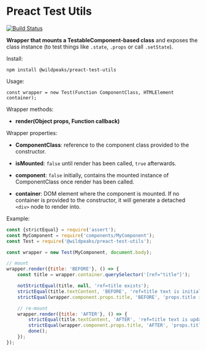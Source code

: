 # Preact Test Utils

[![Build Status](https://travis-ci.org/wildpeaks/package-preact-test-utils.svg?branch=master)](https://travis-ci.org/wildpeaks/package-preact-test-utils)

**Wrapper that mounts a TestableComponent-based class** and exposes the class instance
(to test things like `.state`, `.props` or call `.setState`).


Install:

	npm install @wildpeaks/preact-test-utils


Usage:

	const wrapper = new Test(Function ComponentClass, HTMLElement container);


Wrapper methods:

 - **render(Object props, Function callback)**


Wrapper properties:

 - **ComponentClass**: reference to the component class provided to the constructor.

 - **isMounted**: `false` until render has been called, `true` afterwards.

 - **component**: `false` initially, contains the mounted instance of ComponentClass once render has been called.

 - **container**: DOM element where the component is mounted. If no container is provided to the constructor,
   it will generate a detached `<div>` node to render into.


Example:

```js
const {strictEqual} = require('assert');
const MyComponent = require('components/MyComponent');
const Test = require('@wildpeaks/preact-test-utils');

const wrapper = new Test(MyComponent, document.body);

// mount
wrapper.render({title: 'BEFORE'}, () => {
	const title = wrapper.container.querySelector('[ref="title"]');

	notStrictEqual(title, null, 'ref=title exists');
	strictEqual(title.textContent, 'BEFORE', 'ref=title text is initialized');
	strictEqual(wrapper.component.props.title, 'BEFORE', 'props.title is initialized');

	// re-mount
	wrapper.render({title: 'AFTER'}, () => {
		strictEqual(title.textContent, 'AFTER', 'ref=title text is updated');
		strictEqual(wrapper.component.props.title, 'AFTER', 'props.title is updated');
		done();
	});
});
```
